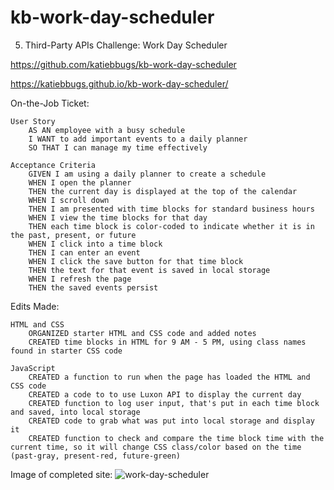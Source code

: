 # kb-work-day-scheduler
5. Third-Party APIs Challenge: Work Day Scheduler

https://github.com/katiebbugs/kb-work-day-scheduler

https://katiebbugs.github.io/kb-work-day-scheduler/

On-the-Job Ticket:

    User Story
        AS AN employee with a busy schedule
        I WANT to add important events to a daily planner
        SO THAT I can manage my time effectively

    Acceptance Criteria
        GIVEN I am using a daily planner to create a schedule
        WHEN I open the planner
        THEN the current day is displayed at the top of the calendar
        WHEN I scroll down
        THEN I am presented with time blocks for standard business hours
        WHEN I view the time blocks for that day
        THEN each time block is color-coded to indicate whether it is in the past, present, or future
        WHEN I click into a time block
        THEN I can enter an event
        WHEN I click the save button for that time block
        THEN the text for that event is saved in local storage
        WHEN I refresh the page
        THEN the saved events persist

Edits Made:

    HTML and CSS
        ORGANIZED starter HTML and CSS code and added notes
        CREATED time blocks in HTML for 9 AM - 5 PM, using class names found in starter CSS code

    JavaScript
        CREATED a function to run when the page has loaded the HTML and CSS code
        CREATED a code to to use Luxon API to display the current day
        CREATED function to log user input, that's put in each time block and saved, into local storage
        CREATED code to grab what was put into local storage and display it
        CREATED function to check and compare the time block time with the current time, so it will change CSS class/color based on the time (past-gray, present-red, future-green)

Image of completed site:
![work-day-scheduler](https://user-images.githubusercontent.com/79028196/115156545-f5ace800-a041-11eb-8d19-156252cc3039.png)
